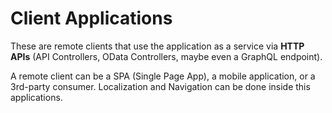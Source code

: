 # Client Applications

These are remote clients that use the application as a service via **HTTP APIs** (API Controllers, OData Controllers, maybe even a GraphQL endpoint).

A remote client can be a SPA (Single Page App), a mobile application, or a 3rd-party consumer. Localization and Navigation can be done inside this applications.
